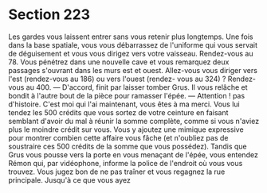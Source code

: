 # Section 223

Les gardes vous laissent entrer sans vous retenir plus longtemps.
Une fois dans la base spatiale, vous vous débarrassez de
l'uniforme qui vous servait de déguisement et vous vous dirigez
vers votre vaisseau. Rendez-vous au 78.
Vous pénétrez dans une nouvelle cave et vous remarquez deux
passages s'ouvrant dans les murs est et ouest. Allez-vous vous
diriger vers l'est (rendez-vous au 186) ou vers l'ouest (rendez-
vous au 324) ?
Rendez-vous au 400.
— D'accord, finit par laisser tomber Grus. Il vous relâche et
bondit à l'autre bout de la pièce pour ramasser l'épée.
— Attention ! pas d'histoire. C'est moi qui l'ai maintenant, vous
êtes à ma merci. Vous lui tendez les 500 crédits que vous sortez
de votre ceinture en faisant semblant d'avoir du mal à réunir la
somme complète, comme si vous n'aviez plus le moindre crédit
sur vous. Vous y ajoutez une mimique expressive pour montrer
combien cette affaire vous fâche (et n'oubliez pas de soustraire
ces 500 crédits de la somme que vous possédez). Tandis que
Grus vous pousse vers la porte en vous menaçant de l'épée, vous
entendez Rémon qui, par vidéophone, informe la police de
l'endroit où vous vous trouvez. Vous jugez bon de ne pas traîner
et vous regagnez la rue principale. Jusqu'à ce que vous ayez